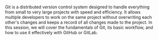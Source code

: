 Git is a distributed version control system designed to handle everything from small
to very large projects with speed and efficiency. It allows multiple developers to work
on the same project without overwriting each other's changes and keeps a record of all
changes made to the project.
In this session, we will cover the fundamentals of Git, its basic workflow, and how to
use it effectively with GitHub or GitLab.